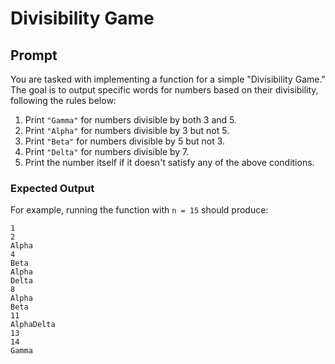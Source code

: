 
# Divisibility Game

## Prompt

You are tasked with implementing a function for a simple "Divisibility Game." The goal is to output specific words for numbers based on their divisibility, following the rules below:

1. Print `"Gamma"` for numbers divisible by both 3 and 5.
2. Print `"Alpha"` for numbers divisible by 3 but not 5.
3. Print `"Beta"` for numbers divisible by 5 but not 3.
4. Print `"Delta"` for numbers divisible by 7.
5. Print the number itself if it doesn't satisfy any of the above conditions.

### Expected Output

For example, running the function with `n = 15` should produce:
```
1
2
Alpha
4
Beta
Alpha
Delta
8
Alpha
Beta
11
AlphaDelta
13
14
Gamma
```

